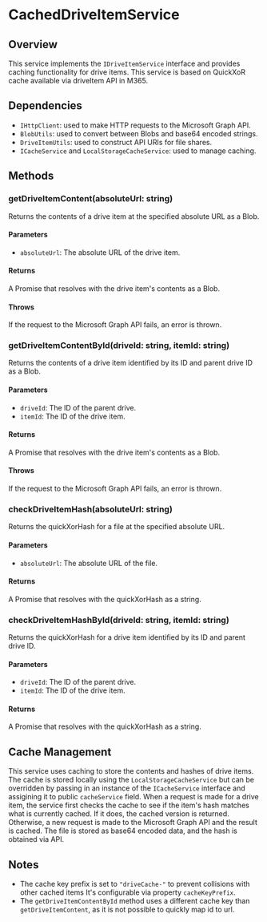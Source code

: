 
# CachedDriveItemService

## Overview
This service implements the `IDriveItemService` interface and provides caching functionality for drive items.
This service is based on QuickXoR cache available via driveItem API in M365. 

## Dependencies

* `IHttpClient`: used to make HTTP requests to the Microsoft Graph API.
* `BlobUtils`: used to convert between Blobs and base64 encoded strings.
* `DriveItemUtils`: used to construct API URIs for file shares.
* `ICacheService` and `LocalStorageCacheService`: used to manage caching.

## Methods

### getDriveItemContent(absoluteUrl: string)
Returns the contents of a drive item at the specified absolute URL as a Blob.

#### Parameters
* `absoluteUrl`: The absolute URL of the drive item.

#### Returns
A Promise that resolves with the drive item's contents as a Blob.

#### Throws
If the request to the Microsoft Graph API fails, an error is thrown.

### getDriveItemContentById(driveId: string, itemId: string)
Returns the contents of a drive item identified by its ID and parent drive ID as a Blob.

#### Parameters
* `driveId`: The ID of the parent drive.
* `itemId`: The ID of the drive item.

#### Returns
A Promise that resolves with the drive item's contents as a Blob.

#### Throws
If the request to the Microsoft Graph API fails, an error is thrown.

### checkDriveItemHash(absoluteUrl: string)
Returns the quickXorHash for a file at the specified absolute URL.

#### Parameters
* `absoluteUrl`: The absolute URL of the file.

#### Returns
A Promise that resolves with the quickXorHash as a string.

### checkDriveItemHashById(driveId: string, itemId: string)
Returns the quickXorHash for a drive item identified by its ID and parent drive ID.

#### Parameters
* `driveId`: The ID of the parent drive.
* `itemId`: The ID of the drive item.

#### Returns
A Promise that resolves with the quickXorHash as a string.

## Cache Management

This service uses caching to store the contents and hashes of drive items. The cache is stored locally using the `LocalStorageCacheService` but can be overridden by passing in an instance of the `ICacheService` interface and assigining it to public `cacheService` field. When a request is made for a drive item, the service first checks the cache to see if the item's hash matches what is currently cached. If it does, the cached version is returned. Otherwise, a new request is made to the Microsoft Graph API and the result is cached. The file is stored as base64 encoded data, and the hash is obtained via API.

## Notes

* The cache key prefix is set to `"driveCache-"` to prevent collisions with other cached items It's configurable via property `cacheKeyPrefix`.
* The `getDriveItemContentById` method uses a different cache key than `getDriveItemContent`, as it is not possible to quickly map id to url.